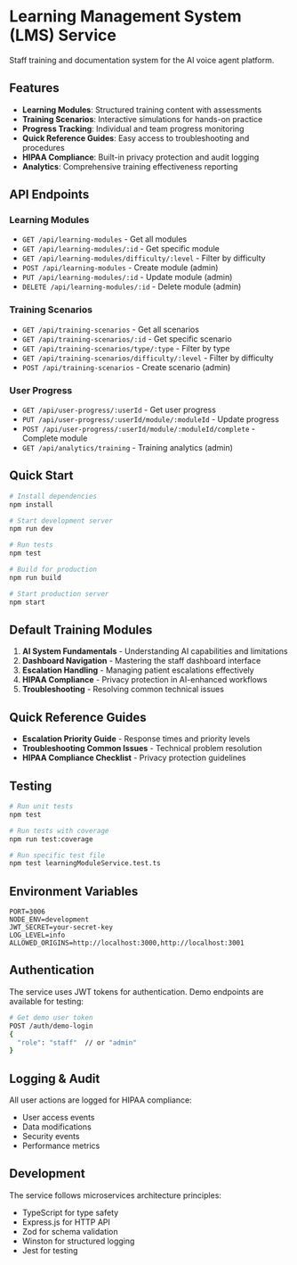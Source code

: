 # Learning Management System (LMS) Service

Staff training and documentation system for the AI voice agent platform.

## Features

- **Learning Modules**: Structured training content with assessments
- **Training Scenarios**: Interactive simulations for hands-on practice
- **Progress Tracking**: Individual and team progress monitoring
- **Quick Reference Guides**: Easy access to troubleshooting and procedures
- **HIPAA Compliance**: Built-in privacy protection and audit logging
- **Analytics**: Comprehensive training effectiveness reporting

## API Endpoints

### Learning Modules
- `GET /api/learning-modules` - Get all modules
- `GET /api/learning-modules/:id` - Get specific module
- `GET /api/learning-modules/difficulty/:level` - Filter by difficulty
- `POST /api/learning-modules` - Create module (admin)
- `PUT /api/learning-modules/:id` - Update module (admin)
- `DELETE /api/learning-modules/:id` - Delete module (admin)

### Training Scenarios
- `GET /api/training-scenarios` - Get all scenarios
- `GET /api/training-scenarios/:id` - Get specific scenario
- `GET /api/training-scenarios/type/:type` - Filter by type
- `GET /api/training-scenarios/difficulty/:level` - Filter by difficulty
- `POST /api/training-scenarios` - Create scenario (admin)

### User Progress
- `GET /api/user-progress/:userId` - Get user progress
- `PUT /api/user-progress/:userId/module/:moduleId` - Update progress
- `POST /api/user-progress/:userId/module/:moduleId/complete` - Complete module
- `GET /api/analytics/training` - Training analytics (admin)

## Quick Start

```bash
# Install dependencies
npm install

# Start development server
npm run dev

# Run tests
npm test

# Build for production
npm run build

# Start production server
npm start
```

## Default Training Modules

1. **AI System Fundamentals** - Understanding AI capabilities and limitations
2. **Dashboard Navigation** - Mastering the staff dashboard interface
3. **Escalation Handling** - Managing patient escalations effectively
4. **HIPAA Compliance** - Privacy protection in AI-enhanced workflows
5. **Troubleshooting** - Resolving common technical issues

## Quick Reference Guides

- **Escalation Priority Guide** - Response times and priority levels
- **Troubleshooting Common Issues** - Technical problem resolution
- **HIPAA Compliance Checklist** - Privacy protection guidelines

## Testing

```bash
# Run unit tests
npm test

# Run tests with coverage
npm run test:coverage

# Run specific test file
npm test learningModuleService.test.ts
```

## Environment Variables

```env
PORT=3006
NODE_ENV=development
JWT_SECRET=your-secret-key
LOG_LEVEL=info
ALLOWED_ORIGINS=http://localhost:3000,http://localhost:3001
```

## Authentication

The service uses JWT tokens for authentication. Demo endpoints are available for testing:

```bash
# Get demo user token
POST /auth/demo-login
{
  "role": "staff"  // or "admin"
}
```

## Logging & Audit

All user actions are logged for HIPAA compliance:
- User access events
- Data modifications
- Security events
- Performance metrics

## Development

The service follows microservices architecture principles:
- TypeScript for type safety
- Express.js for HTTP API
- Zod for schema validation
- Winston for structured logging
- Jest for testing